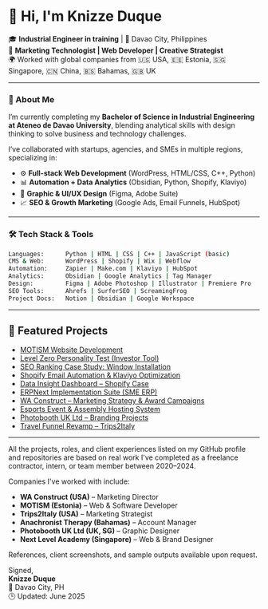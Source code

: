 # 👋 Hi, I'm Knizze Duque

🎓 **Industrial Engineer in training** | 📍 Davao City, Philippines  
💼 **Marketing Technologist | Web Developer | Creative Strategist**  
🌍 Worked with global companies from 🇺🇸 USA, 🇪🇪 Estonia, 🇸🇬 Singapore, 🇨🇳 China, 🇧🇸 Bahamas, 🇬🇧 UK  

---

### 🚀 About Me

I’m currently completing my **Bachelor of Science in Industrial Engineering at Ateneo de Davao University**, blending analytical skills with design thinking to solve business and technology challenges.  

I’ve collaborated with startups, agencies, and SMEs in multiple regions, specializing in:

- ⚙️ **Full-stack Web Development** (WordPress, HTML/CSS, C++, Python)
- 📊 **Automation + Data Analytics** (Obsidian, Python, Shopify, Klaviyo)
- 🎨 **Graphic & UI/UX Design** (Figma, Adobe Suite)
- 📈 **SEO & Growth Marketing** (Google Ads, Email Funnels, HubSpot)

---

### 🛠️ Tech Stack & Tools

```bash
Languages:      Python | HTML | CSS | C++ | JavaScript (basic)
CMS & Web:      WordPress | Shopify | Wix | Webflow
Automation:     Zapier | Make.com | Klaviyo | HubSpot
Analytics:      Obsidian | Google Analytics | Tag Manager
Design:         Figma | Adobe Photoshop | Illustrator | Premiere Pro
SEO Tools:      Ahrefs | SurferSEO | ScreamingFrog
Project Docs:   Notion | Obsidian | Google Workspace
```
---

## 📁 Featured Projects

- [MOTISM Website Development](https://github.com/knizzeduque/motism-site-dev)
- [Level Zero Personality Test (Investor Tool)](https://github.com/knizzeduque/level-zero-personality-test)
- [SEO Ranking Case Study: Window Installation](https://github.com/knizzeduque/seo-ranking-case-study)
- [Shopify Email Automation & Klaviyo Optimization](https://github.com/knizzeduque/shopify-email-automation)
- [Data Insight Dashboard – Shopify Case](https://github.com/knizzeduque/data-insight-dashboard)
- [ERPNext Implementation Suite (SME ERP)](https://github.com/knizzeduque/erpnext-implementation-suite)
- [WA Construct – Marketing Strategy & Award Campaigns](https://github.com/knizzeduque/wa-construct-marketing-system)
- [Esports Event & Assembly Hosting System](https://github.com/knizzeduque/event-hosting-esports-assembly)
- [Photobooth UK Ltd – Branding Projects](https://github.com/knizzeduque/photobooth-branding-suite)
- [Travel Funnel Revamp – Trips2Italy](https://github.com/knizzeduque/travel-marketing-revival)

---

All the projects, roles, and client experiences listed on my GitHub profile and repositories are based on real work I've completed as a freelance contractor, intern, or team member between 2020–2024.

Companies I've worked with include:
- **WA Construct (USA)** – Marketing Director  
- **MOTISM (Estonia)** – Web & Software Developer  
- **Trips2Italy (USA)** – Marketing Strategist  
- **Anachronist Therapy (Bahamas)** – Account Manager  
- **Photobooth UK Ltd (UK, SG)** – Graphic Designer  
- **Next Level Academy (Singapore)** – Web & Brand Designer  

References, client screenshots, and sample outputs available upon request.


Signed,  
**Knizze Duque**  
📍 Davao City, PH  
🕒 Updated: June 2025
